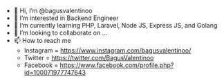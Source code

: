 - 👋 Hi, I’m @bagusvalentinoo
- 👀 I’m interested in Backend Engineer
- 🌱 I’m currently learning PHP, Laravel, Node JS, Express JS, and Golang
- 💞️ I’m looking to collaborate on ...
- 📫 How to reach me 
  - Instagram = https://www.instagram.com/bagusvalentinoo/
  - Twitter = https://twitter.com/BagusValentinoo
  - Facebook = https://www.facebook.com/profile.php?id=100071977747643
